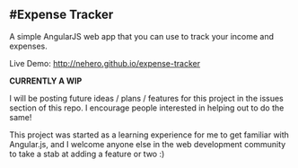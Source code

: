 #Expense Tracker
---

A simple AngularJS web app that you can use to track your income and expenses. 

Live Demo: http://nehero.github.io/expense-tracker

**CURRENTLY A WIP**

I will be posting future ideas / plans / features for this project in the issues section of this repo. I encourage people interested in helping out to do the same!

This project was started as a learning experience for me to get familiar with Angular.js, and I welcome anyone else in the web development community to take a stab at adding a feature or two :)